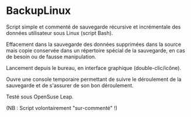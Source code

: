 # BackupLinux
Script simple et commenté de sauvegarde récursive et incrémentale des données utilisateur sous Linux (script Bash).

Effacement dans la sauvegarde des données supprimées dans la source mais copie conservée dans un répertoire spécial de la sauvegarde, en cas de besoin ou de fausse manipulation.

Lancement depuis le bureau, en interface graphique (double-clic/icône).

Ouvre une console temporaire permettant de suivre le déroulement de la sauvegarde et de s'assurer de son bon déroulement.

Testé sous OpenSuse Leap.

(NB : Script volontairement "sur-commenté" !)
